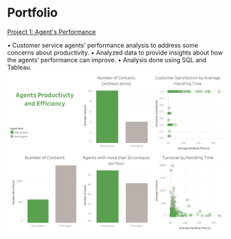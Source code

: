 # Portfolio
[Project 1: Agent's Performance](https://github.com/ElvisTorres/Agents_Performance)


•	Customer service agents’ performance analysis to address some concerns about productivity.
•	Analyzed data to provide insights about how the agents’ performance can improve.
•	Analysis done using SQL and Tableau.
![](images/Dashboard.png)
